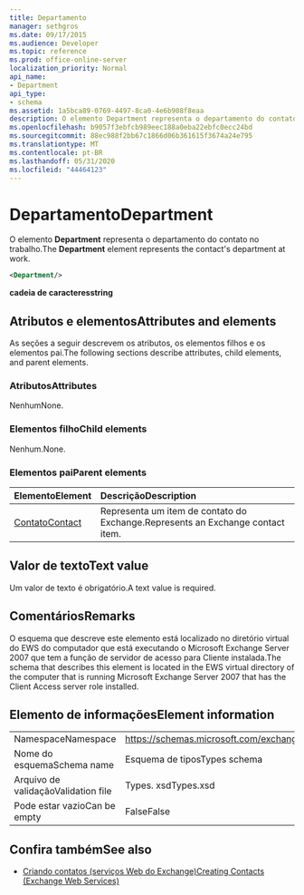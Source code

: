 ```yaml
---
title: Departamento
manager: sethgros
ms.date: 09/17/2015
ms.audience: Developer
ms.topic: reference
ms.prod: office-online-server
localization_priority: Normal
api_name:
- Department
api_type:
- schema
ms.assetid: 1a5bca89-0769-4497-8ca0-4e6b908f8eaa
description: O elemento Department representa o departamento do contato no trabalho.
ms.openlocfilehash: b9057f3ebfcb989eec188a0eba22ebfc0ecc24bd
ms.sourcegitcommit: 88ec988f2bb67c1866d06b361615f3674a24e795
ms.translationtype: MT
ms.contentlocale: pt-BR
ms.lasthandoff: 05/31/2020
ms.locfileid: "44464123"
---
```

# <a name="department"></a><span data-ttu-id="a6140-103">Departamento</span><span class="sxs-lookup"><span data-stu-id="a6140-103">Department</span></span>

<span data-ttu-id="a6140-104">O elemento **Department** representa o departamento do contato no trabalho.</span><span class="sxs-lookup"><span data-stu-id="a6140-104">The **Department** element represents the contact's department at work.</span></span> 
  
```xml
<Department/>
```

 <span data-ttu-id="a6140-105">**cadeia de caracteres**</span><span class="sxs-lookup"><span data-stu-id="a6140-105">**string**</span></span>
## <a name="attributes-and-elements"></a><span data-ttu-id="a6140-106">Atributos e elementos</span><span class="sxs-lookup"><span data-stu-id="a6140-106">Attributes and elements</span></span>

<span data-ttu-id="a6140-107">As seções a seguir descrevem os atributos, os elementos filhos e os elementos pai.</span><span class="sxs-lookup"><span data-stu-id="a6140-107">The following sections describe attributes, child elements, and parent elements.</span></span>
  
### <a name="attributes"></a><span data-ttu-id="a6140-108">Atributos</span><span class="sxs-lookup"><span data-stu-id="a6140-108">Attributes</span></span>

<span data-ttu-id="a6140-109">Nenhum</span><span class="sxs-lookup"><span data-stu-id="a6140-109">None.</span></span>
  
### <a name="child-elements"></a><span data-ttu-id="a6140-110">Elementos filho</span><span class="sxs-lookup"><span data-stu-id="a6140-110">Child elements</span></span>

<span data-ttu-id="a6140-111">Nenhum.</span><span class="sxs-lookup"><span data-stu-id="a6140-111">None.</span></span>
  
### <a name="parent-elements"></a><span data-ttu-id="a6140-112">Elementos pai</span><span class="sxs-lookup"><span data-stu-id="a6140-112">Parent elements</span></span>

|<span data-ttu-id="a6140-113">**Elemento**</span><span class="sxs-lookup"><span data-stu-id="a6140-113">**Element**</span></span>|<span data-ttu-id="a6140-114">**Descrição**</span><span class="sxs-lookup"><span data-stu-id="a6140-114">**Description**</span></span>|
|:-----|:-----|
|[<span data-ttu-id="a6140-115">Contato</span><span class="sxs-lookup"><span data-stu-id="a6140-115">Contact</span></span>](contact.md) <br/> |<span data-ttu-id="a6140-116">Representa um item de contato do Exchange.</span><span class="sxs-lookup"><span data-stu-id="a6140-116">Represents an Exchange contact item.</span></span>  <br/> |
   
## <a name="text-value"></a><span data-ttu-id="a6140-117">Valor de texto</span><span class="sxs-lookup"><span data-stu-id="a6140-117">Text value</span></span>

<span data-ttu-id="a6140-118">Um valor de texto é obrigatório.</span><span class="sxs-lookup"><span data-stu-id="a6140-118">A text value is required.</span></span>
  
## <a name="remarks"></a><span data-ttu-id="a6140-119">Comentários</span><span class="sxs-lookup"><span data-stu-id="a6140-119">Remarks</span></span>

<span data-ttu-id="a6140-120">O esquema que descreve este elemento está localizado no diretório virtual do EWS do computador que está executando o Microsoft Exchange Server 2007 que tem a função de servidor de acesso para Cliente instalada.</span><span class="sxs-lookup"><span data-stu-id="a6140-120">The schema that describes this element is located in the EWS virtual directory of the computer that is running Microsoft Exchange Server 2007 that has the Client Access server role installed.</span></span>
  
## <a name="element-information"></a><span data-ttu-id="a6140-121">Elemento de informações</span><span class="sxs-lookup"><span data-stu-id="a6140-121">Element information</span></span>

|||
|:-----|:-----|
|<span data-ttu-id="a6140-122">Namespace</span><span class="sxs-lookup"><span data-stu-id="a6140-122">Namespace</span></span>  <br/> |https://schemas.microsoft.com/exchange/services/2006/types  <br/> |
|<span data-ttu-id="a6140-123">Nome do esquema</span><span class="sxs-lookup"><span data-stu-id="a6140-123">Schema name</span></span>  <br/> |<span data-ttu-id="a6140-124">Esquema de tipos</span><span class="sxs-lookup"><span data-stu-id="a6140-124">Types schema</span></span>  <br/> |
|<span data-ttu-id="a6140-125">Arquivo de validação</span><span class="sxs-lookup"><span data-stu-id="a6140-125">Validation file</span></span>  <br/> |<span data-ttu-id="a6140-126">Types. xsd</span><span class="sxs-lookup"><span data-stu-id="a6140-126">Types.xsd</span></span>  <br/> |
|<span data-ttu-id="a6140-127">Pode estar vazio</span><span class="sxs-lookup"><span data-stu-id="a6140-127">Can be empty</span></span>  <br/> |<span data-ttu-id="a6140-128">False</span><span class="sxs-lookup"><span data-stu-id="a6140-128">False</span></span>  <br/> |
   
## <a name="see-also"></a><span data-ttu-id="a6140-129">Confira também</span><span class="sxs-lookup"><span data-stu-id="a6140-129">See also</span></span>

- [<span data-ttu-id="a6140-130">Criando contatos (serviços Web do Exchange)</span><span class="sxs-lookup"><span data-stu-id="a6140-130">Creating Contacts (Exchange Web Services)</span></span>](https://msdn.microsoft.com/library/4845917e-70d1-481c-bbd7-011ec6571789%28Office.15%29.aspx)

